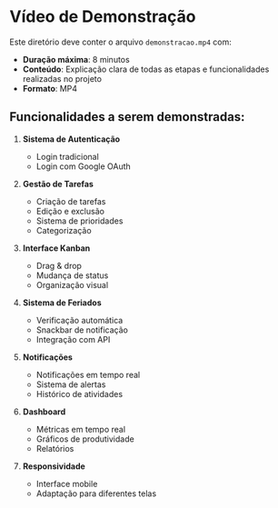 # Vídeo de Demonstração

Este diretório deve conter o arquivo `demonstracao.mp4` com:

- **Duração máxima**: 8 minutos
- **Conteúdo**: Explicação clara de todas as etapas e funcionalidades realizadas no projeto
- **Formato**: MP4

## Funcionalidades a serem demonstradas:

1. **Sistema de Autenticação**
   - Login tradicional
   - Login com Google OAuth

2. **Gestão de Tarefas**
   - Criação de tarefas
   - Edição e exclusão
   - Sistema de prioridades
   - Categorização

3. **Interface Kanban**
   - Drag & drop
   - Mudança de status
   - Organização visual

4. **Sistema de Feriados**
   - Verificação automática
   - Snackbar de notificação
   - Integração com API

5. **Notificações**
   - Notificações em tempo real
   - Sistema de alertas
   - Histórico de atividades

6. **Dashboard**
   - Métricas em tempo real
   - Gráficos de produtividade
   - Relatórios

7. **Responsividade**
   - Interface mobile
   - Adaptação para diferentes telas
